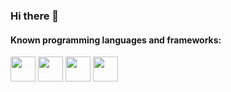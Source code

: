 ### Hi there 👋

<!--
**Smoqu/Smoqu** is a ✨ _special_ ✨ repository because its `README.md` (this file) appears on your GitHub profile.

Here are some ideas to get you started:

- 🔭 I’m currently working on ...
- 🌱 I’m currently learning ...
- 👯 I’m looking to collaborate on ...
- 🤔 I’m looking for help with ...
- 💬 Ask me about ...
- 📫 How to reach me: ...
- 😄 Pronouns: ...
- ⚡ Fun fact: ...
-->

#### Known programming languages and frameworks:

<image src="./images/js.png" width="40"> <image src="./images/react.png" width="40"> <image src="./images/python.png" width="40"> <image src="./images/dart.png" width="40">
